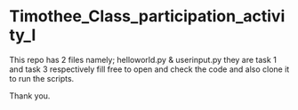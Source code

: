 # Timothee_Class_participation_activity_I
This repo has 2 files namely; helloworld.py & userinput.py they are task 1 and task 3 respectively fill free to open and check the code and also clone it to run the scripts.

Thank you.
